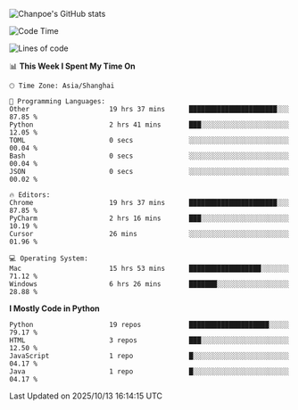 ![Chanpoe's GitHub stats](https://github-readme-stats.vercel.app/api?username=Chanpoe&show_icons=true&count_private=true&theme=cobalt)

<!--START_SECTION:waka-->
![Code Time](http://img.shields.io/badge/Code%20Time-1%2C147%20hrs%2034%20mins-blue)

![Lines of code](https://img.shields.io/badge/From%20Hello%20World%20I%27ve%20Written-1.9%20million%20lines%20of%20code-blue)

📊 **This Week I Spent My Time On** 

```text
🕑︎ Time Zone: Asia/Shanghai

💬 Programming Languages: 
Other                    19 hrs 37 mins      ██████████████████████░░░   87.85 % 
Python                   2 hrs 41 mins       ███░░░░░░░░░░░░░░░░░░░░░░   12.05 % 
TOML                     0 secs              ░░░░░░░░░░░░░░░░░░░░░░░░░   00.04 % 
Bash                     0 secs              ░░░░░░░░░░░░░░░░░░░░░░░░░   00.04 % 
JSON                     0 secs              ░░░░░░░░░░░░░░░░░░░░░░░░░   00.02 % 

🔥 Editors: 
Chrome                   19 hrs 37 mins      ██████████████████████░░░   87.85 % 
PyCharm                  2 hrs 16 mins       ███░░░░░░░░░░░░░░░░░░░░░░   10.19 % 
Cursor                   26 mins             ░░░░░░░░░░░░░░░░░░░░░░░░░   01.96 % 

💻 Operating System: 
Mac                      15 hrs 53 mins      ██████████████████░░░░░░░   71.12 % 
Windows                  6 hrs 26 mins       ███████░░░░░░░░░░░░░░░░░░   28.88 % 
```

**I Mostly Code in Python** 

```text
Python                   19 repos            ████████████████████░░░░░   79.17 % 
HTML                     3 repos             ███░░░░░░░░░░░░░░░░░░░░░░   12.50 % 
JavaScript               1 repo              █░░░░░░░░░░░░░░░░░░░░░░░░   04.17 % 
Java                     1 repo              █░░░░░░░░░░░░░░░░░░░░░░░░   04.17 % 
```




 Last Updated on 2025/10/13 16:14:15 UTC
<!--END_SECTION:waka-->
